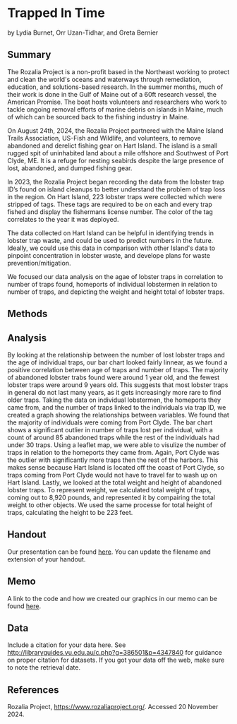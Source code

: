 Trapped In Time
================
by Lydia Burnet, Orr Uzan-Tidhar, and Greta Bernier

## Summary

The Rozalia Project is a non-profit based in the Northeast working to protect and clean the world's oceans and waterways through remediation, education, and solutions-based research. In the summer months, much of their work is done in the Gulf of Maine out of a 60ft research vessel, the American Promise. The boat hosts volunteers and researchers who work to tackle ongoing removal efforts of marine debris on islands in Maine, much of which can be sourced back to the fishing industry in Maine. 

On August 24th, 2024, the Rozalia Project partnered with the Maine Island Trails Association,
US-Fish and Wildlife, and volunteers, to remove abandoned and derelict fishing gear on Hart Island. The island is a small rugged spit of uninhabited land about a mile offshore and Southwest of Port Clyde, ME. It is a refuge for nesting seabirds despite the large presence of lost, abandoned, and dumped fishing gear. 

In 2023, the Rozalia Project began recording the data from the lobster trap ID’s found on island cleanups to better understand the problem of trap loss in the region. On Hart Island, 223 lobster traps were collected which were stripped of tags. These tags are required to be on each and every trap fished and display the fishermans license number. The color of the tag correlates to the year it was deployed. 

The data collected on Hart Island can be helpful in identifying trends in lobster trap waste, and could be used to predict numbers in the future. Ideally, we could use this data in comparison with other Island's data to pinpoint concentration in lobster waste, and develope plans for waste prevention/mitigation.

We focused our data analysis on the agae of lobster traps in correlation to number of traps found, homeports of individual lobstermen in relation to number of traps, and depicting the weight and height total of lobster traps.

## Methods 


## Analysis 
By looking at the relationship between the number of lost lobster traps and the age of individual traps, our bar chart looked fairly linnear, as we found a positive correlation between age of traps and number of traps. The majority of abandoned lobster trabs found were around 1 year old, and the fewest lobster traps were around 9 years old. This suggests that most lobster traps in general do not last many years, as it gets increasingly more rare to find older traps. Taking the data on individual lobstermen, the homeports they came from, and the number of traps linked to the individuals via trap ID, we created a graph showing the relationships between variables. We found that the majority of individuals were coming from Port Clyde. The bar chart shows a significant outlier in number of traps lost per individual, with a count of around 85 abandoned traps while the rest of the individuals had under 30 traps. Using a leaflet map, we were able to visulize the number of traps in relation to the homeports they came from. Again, Port Clyde was the outlier with significantly more traps then the rest of the harbors. This makes sense because Hart Island is located off the coast of Port Clyde, so traps coming from Port Clyde would not have to travel far to wash up on Hart Island. Lastly, we looked at the total weight and height of abandoned lobster traps. To represent weight, we calculated total weight of traps, coming out to 8,920 pounds, and represented it by compairing the total weight to other objects. We used the same processe for total height of traps, calculating the height to be 223 feet. 

## Handout

Our presentation can be found [here](handout/handout.pdf). You can update the filename and extension of your handout.

## Memo

A link to the code and how we created our graphics in our memo can be found [here](memo/memo.html).

## Data

Include a citation for your data here. See
<http://libraryguides.vu.edu.au/c.php?g=386501&p=4347840> for guidance
on proper citation for datasets. If you got your data off the web, make
sure to note the retrieval date.

## References

Rozalia Project, https://www.rozaliaproject.org/. Accessed 20 November 2024.

